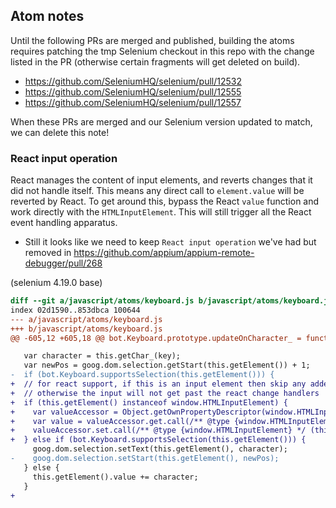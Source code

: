 ## Atom notes

Until the following PRs are merged and published, building the atoms requires patching the tmp
Selenium checkout in this repo with the change listed in the PR (otherwise certain fragments will
get deleted on build).

- https://github.com/SeleniumHQ/selenium/pull/12532
- https://github.com/SeleniumHQ/selenium/pull/12555
- https://github.com/SeleniumHQ/selenium/pull/12557

When these PRs are merged and our Selenium version updated to match, we can delete this note!

### React input operation

React manages the content of input elements, and reverts changes that it did
not handle itself. This means any direct call to `element.value` will be reverted
by React. To get around this, bypass the React `value` function and work directly
with the `HTMLInputElement`. This will still trigger all the React event handling
apparatus.

- Still it looks like we need to keep `React input operation` we've had but removed in https://github.com/appium/appium-remote-debugger/pull/268


(selenium 4.19.0 base)

```diff
diff --git a/javascript/atoms/keyboard.js b/javascript/atoms/keyboard.js
index 02d1590..853dbca 100644
--- a/javascript/atoms/keyboard.js
+++ b/javascript/atoms/keyboard.js
@@ -605,12 +605,18 @@ bot.Keyboard.prototype.updateOnCharacter_ = function (key) {

   var character = this.getChar_(key);
   var newPos = goog.dom.selection.getStart(this.getElement()) + 1;
-  if (bot.Keyboard.supportsSelection(this.getElement())) {
+  // for react support, if this is an input element then skip any added value setters
+  // otherwise the input will not get past the react change handlers
+  if (this.getElement() instanceof window.HTMLInputElement) {
+    var valueAccessor = Object.getOwnPropertyDescriptor(window.HTMLInputElement.prototype, 'value');
+    var value = valueAccessor.get.call(/** @type {window.HTMLInputElement} */ (this.getElement()));
+    valueAccessor.set.call(/** @type {window.HTMLInputElement} */ (this.getElement()), value + character);
+  } else if (bot.Keyboard.supportsSelection(this.getElement())) {
     goog.dom.selection.setText(this.getElement(), character);
-    goog.dom.selection.setStart(this.getElement(), newPos);
   } else {
     this.getElement().value += character;
   }
+
```
